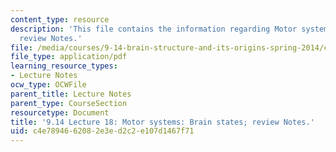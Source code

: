 ```yaml
---
content_type: resource
description: 'This file contains the information regarding Motor systems: Brain states;
  review Notes.'
file: /media/courses/9-14-brain-structure-and-its-origins-spring-2014/c4e7894662082e3ed2c2e107d1467f71_MIT9_14S14_Lecture18.pdf
file_type: application/pdf
learning_resource_types:
- Lecture Notes
ocw_type: OCWFile
parent_title: Lecture Notes
parent_type: CourseSection
resourcetype: Document
title: '9.14 Lecture 18: Motor systems: Brain states; review Notes.'
uid: c4e78946-6208-2e3e-d2c2-e107d1467f71
---
```

